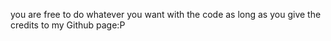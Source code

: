 you are free to do whatever you want with the code as long as you give the credits to my Github page:P
